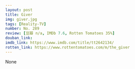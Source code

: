 ```yaml
---
layout: post 
title: Giver
img: giver.jpg
tags: [Reality-TV]
number: No. 289
review: [豆瓣 n/a, IMDb 7.6, Rotten Tomatoes 35%]
douban_link: 
imdb_link: https://www.imdb.com/title/tt2642134/
rotten_link: https://www.rottentomatoes.com/m/the_giver
---
```


None